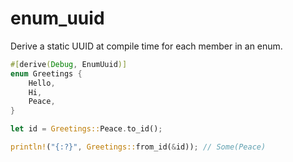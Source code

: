 # enum_uuid

Derive a static UUID at compile time for each member in an enum.

```rust
#[derive(Debug, EnumUuid)]
enum Greetings {
    Hello,
    Hi,
    Peace,
}

let id = Greetings::Peace.to_id();

println!("{:?}", Greetings::from_id(&id)); // Some(Peace)
```
